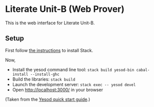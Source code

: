 Literate Unit-B (Web Prover)
============================

This is the web interface for Literate Unit-B.

## Setup

First follow [the instructions][stack] to install Stack.

Now,

* Install the yesod command line tool: `stack build yesod-bin cabal-install --install-ghc`
* Build the libraries: `stack build`
* Launch the development server: `stack exec -- yesod devel`
* Open [http://localhost:3000/][addr] in your browser

(Taken from the [Yesod quick start guide][yesod-quickstart].)


[stack]: http://docs.haskellstack.org/en/stable/install_and_upgrade/
[addr]: http://localhost:3000/
[yesod-quickstart]: http://www.yesodweb.com/page/quickstart
